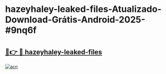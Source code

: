 # hazeyhaley-leaked-files-Atualizado-Download-Grátis-Android-2025-#9nq6f

# <h2><a href="https://ainizakaria.my?title=hazeyhaley-leaked-files&ref=24M">🔗👉 🔴 hazeyhaley-leaked-files</a></h2>

[![acn](https://github.com/user-attachments/assets/0f9c940e-d8b0-45ae-aac7-cd30a18b3e1c)](https://ainizakaria.my?title=hazeyhaley-leaked-files&ref=24M)

